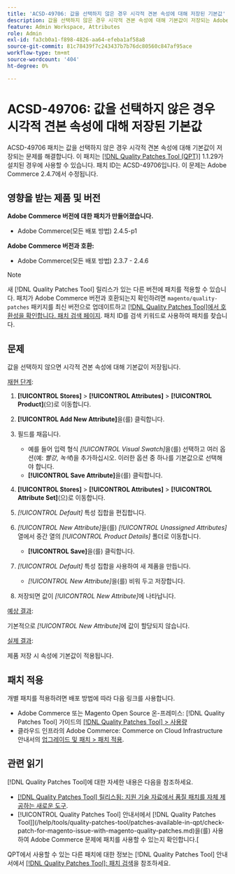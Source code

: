 ```yaml
---
title: 'ACSD-49706: 값을 선택하지 않은 경우 시각적 견본 속성에 대해 저장된 기본값'
description: 값을 선택하지 않은 경우 시각적 견본 속성에 대해 기본값이 저장되는 Adobe Commerce 문제를 해결하려면 ACSD-49706 패치를 적용합니다.
feature: Admin Workspace, Attributes
role: Admin
exl-id: fa3cb0a1-f898-4826-aa64-efeba1af58a8
source-git-commit: 81c78439f7c243437b7b76dc80560c847af95ace
workflow-type: tm+mt
source-wordcount: '404'
ht-degree: 0%

---
```


# ACSD-49706: 값을 선택하지 않은 경우 시각적 견본 속성에 대해 저장된 기본값

ACSD-49706 패치는 값을 선택하지 않은 경우 시각적 견본 속성에 대해 기본값이 저장되는 문제를 해결합니다. 이 패치는 [[!DNL Quality Patches Tool (QPT)]](https://experienceleague.adobe.com/en/docs/commerce-knowledge-base/kb/announcements/commerce-announcements/magento-quality-patches-released-new-tool-to-self-serve-quality-patches) 1.1.29가 설치된 경우에 사용할 수 있습니다. 패치 ID는 ACSD-49706입니다. 이 문제는 Adobe Commerce 2.4.7에서 수정됩니다.

## 영향을 받는 제품 및 버전

**Adobe Commerce 버전에 대한 패치가 만들어졌습니다.**

* Adobe Commerce(모든 배포 방법) 2.4.5-p1

**Adobe Commerce 버전과 호환:**

* Adobe Commerce(모든 배포 방법) 2.3.7 - 2.4.6

>[!NOTE]
>
>새 [!DNL Quality Patches Tool] 릴리스가 있는 다른 버전에 패치를 적용할 수 있습니다. 패치가 Adobe Commerce 버전과 호환되는지 확인하려면 `magento/quality-patches` 패키지를 최신 버전으로 업데이트하고 [[!DNL Quality Patches Tool]에서 호환성을 확인합니다. 패치 검색 페이지](https://experienceleague.adobe.com/tools/commerce-quality-patches/index.html). 패치 ID를 검색 키워드로 사용하여 패치를 찾습니다.

## 문제

값을 선택하지 않으면 시각적 견본 속성에 대해 기본값이 저장됩니다.

<u>재현 단계</u>:

1. **[!UICONTROL Stores]** > **[!UICONTROL Attributes]** > **[!UICONTROL Product]**(으)로 이동합니다.
1. **[!UICONTROL Add New Attribute]**&#x200B;을(를) 클릭합니다.
1. 필드를 채웁니다.

   * 예를 들어 입력 형식 *[!UICONTROL Visual Swatch]*&#x200B;을(를) 선택하고 여러 옵션(예: *빨강*, *녹색*)을 추가하십시오. 이러한 옵션 중 하나를 기본값으로 선택해야 합니다.
   * **[!UICONTROL Save Attribute]**&#x200B;을(를) 클릭합니다.

1. **[!UICONTROL Stores]** > **[!UICONTROL Attributes]** > **[!UICONTROL Attribute Set]**(으)로 이동합니다.
1. *[!UICONTROL Default]* 특성 집합을 편집합니다.
1. *[!UICONTROL New Attribute]*&#x200B;을(를) *[!UICONTROL Unassigned Attributes]* 열에서 중간 열의 *[!UICONTROL Product Details]* 폴더로 이동합니다.

   * **[!UICONTROL Save]**&#x200B;을(를) 클릭합니다.

1. *[!UICONTROL Default]* 특성 집합을 사용하여 새 제품을 만듭니다.

   * *[!UICONTROL New Attribute]*&#x200B;을(를) 비워 두고 저장합니다.

1. 저장되면 값이 *[!UICONTROL New Attribute]*&#x200B;에 나타납니다.

<u>예상 결과</u>:

기본적으로 *[!UICONTROL New Attribute]*&#x200B;에 값이 할당되지 않습니다.

<u>실제 결과</u>:

제품 저장 시 속성에 기본값이 적용됩니다.

## 패치 적용

개별 패치를 적용하려면 배포 방법에 따라 다음 링크를 사용합니다.

* Adobe Commerce 또는 Magento Open Source 온-프레미스: [!DNL Quality Patches Tool] 가이드의 [[!DNL Quality Patches Tool] > 사용량](/help/tools/quality-patches-tool/usage.md)
* 클라우드 인프라의 Adobe Commerce: Commerce on Cloud Infrastructure 안내서의 [업그레이드 및 패치 > 패치 적용](https://experienceleague.adobe.com/docs/commerce-cloud-service/user-guide/develop/upgrade/apply-patches.html).

## 관련 읽기

[!DNL Quality Patches Tool]에 대한 자세한 내용은 다음을 참조하세요.

* [[!DNL Quality Patches Tool] 릴리스됨: 지원 기술 자료에서 품질 패치를 자체 제공하는 새로운 도구](https://experienceleague.adobe.com/en/docs/commerce-knowledge-base/kb/announcements/commerce-announcements/magento-quality-patches-released-new-tool-to-self-serve-quality-patches).
* [!UICONTROL Quality Patches Tool] 안내서에서  [!DNL Quality Patches Tool]](/help/tools/quality-patches-tool/patches-available-in-qpt/check-patch-for-magento-issue-with-magento-quality-patches.md)을(를) 사용하여 Adobe Commerce 문제에 패치를 사용할 수 있는지 확인합니다.[


QPT에서 사용할 수 있는 다른 패치에 대한 정보는 [!DNL Quality Patches Tool] 안내서에서 [[!DNL Quality Patches Tool]: 패치 검색](https://experienceleague.adobe.com/tools/commerce-quality-patches/index.html)을 참조하세요.
